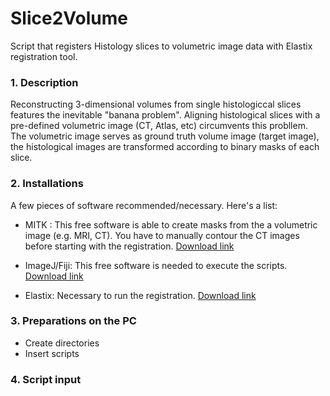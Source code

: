 # Slice2Volume
Script that registers Histology slices to volumetric image data with Elastix registration tool.

### 1. Description

Reconstructing 3-dimensional volumes from single histologiccal slices features the inevitable "banana problem". Aligning histological slices with a pre-defined volumetric image (CT, Atlas, etc) circumvents this probllem.
The volumetric image serves as ground truth volume image (target image), the histological images are transformed according to binary masks of each slice. 


### 2. Installations

A few pieces of software recommended/necessary. Here's a list:
* MITK :
This free software is able to create masks from the a volumetric image (e.g. MRI, CT). You have to manually contour the CT images before starting with the registration. [Download link](www.mitk.org/wiki/Downloads)

* ImageJ/Fiji:
This free software is needed to execute the scripts. [Download link](www.imagej.net/Downloads)

* Elastix:
Necessary to run the registration. [Download link](elastix.isi.uu.nl)

### 3. Preparations on the PC
* Create directories
* Insert scripts

### 4. Script input
